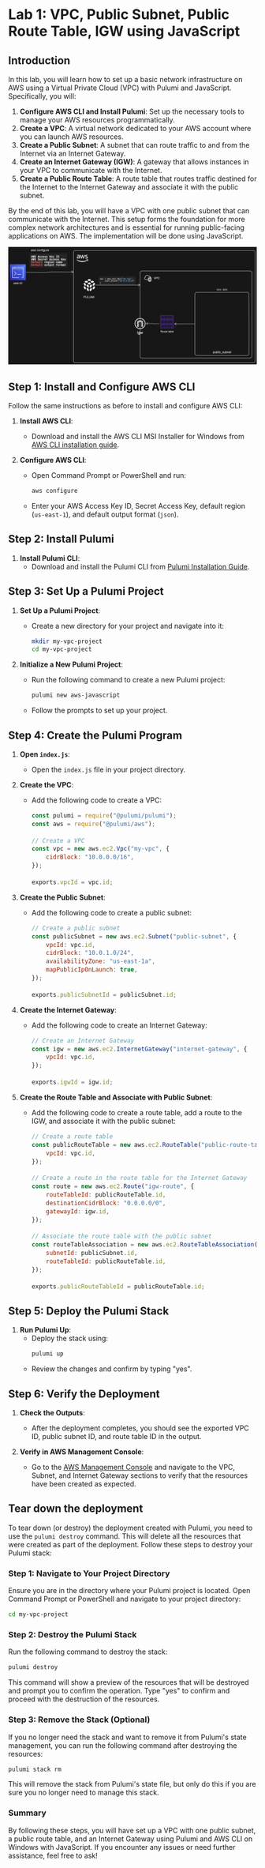 # Lab 1: VPC, Public Subnet, Public Route Table, IGW using JavaScript

## Introduction

In this lab, you will learn how to set up a basic network infrastructure on AWS using a Virtual Private Cloud (VPC) with Pulumi and JavaScript. Specifically, you will:

1. **Configure AWS CLI and Install Pulumi**: Set up the necessary tools to manage your AWS resources programmatically.
2. **Create a VPC**: A virtual network dedicated to your AWS account where you can launch AWS resources.
3. **Create a Public Subnet**: A subnet that can route traffic to and from the Internet via an Internet Gateway.
4. **Create an Internet Gateway (IGW)**: A gateway that allows instances in your VPC to communicate with the Internet.
5. **Create a Public Route Table**: A route table that routes traffic destined for the Internet to the Internet Gateway and associate it with the public subnet.

By the end of this lab, you will have a VPC with one public subnet that can communicate with the Internet. This setup forms the foundation for more complex network architectures and is essential for running public-facing applications on AWS. The implementation will be done using JavaScript.

![](./image.png)

## Step 1: Install and Configure AWS CLI

Follow the same instructions as before to install and configure AWS CLI:

1. **Install AWS CLI**:
   - Download and install the AWS CLI MSI Installer for Windows from [AWS CLI installation guide](https://docs.aws.amazon.com/cli/latest/userguide/getting-started-install.html).

2. **Configure AWS CLI**:
   - Open Command Prompt or PowerShell and run:
     ```sh
     aws configure
     ```
   - Enter your AWS Access Key ID, Secret Access Key, default region (`us-east-1`), and default output format (`json`).

## Step 2: Install Pulumi

1. **Install Pulumi CLI**:
   - Download and install the Pulumi CLI from [Pulumi Installation Guide](https://www.pulumi.com/docs/get-started/install/).

## Step 3: Set Up a Pulumi Project

1. **Set Up a Pulumi Project**:
   - Create a new directory for your project and navigate into it:
     ```sh
     mkdir my-vpc-project
     cd my-vpc-project
     ```

2. **Initialize a New Pulumi Project**:
   - Run the following command to create a new Pulumi project:
     ```sh
     pulumi new aws-javascript
     ```
   - Follow the prompts to set up your project.

## Step 4: Create the Pulumi Program

1. **Open `index.js`**:
   - Open the `index.js` file in your project directory.

2. **Create the VPC**:
   - Add the following code to create a VPC:
     ```javascript
     const pulumi = require("@pulumi/pulumi");
     const aws = require("@pulumi/aws");

     // Create a VPC
     const vpc = new aws.ec2.Vpc("my-vpc", {
         cidrBlock: "10.0.0.0/16",
     });

     exports.vpcId = vpc.id;
     ```

3. **Create the Public Subnet**:
   - Add the following code to create a public subnet:
     ```javascript
     // Create a public subnet
     const publicSubnet = new aws.ec2.Subnet("public-subnet", {
         vpcId: vpc.id,
         cidrBlock: "10.0.1.0/24",
         availabilityZone: "us-east-1a",
         mapPublicIpOnLaunch: true,
     });

     exports.publicSubnetId = publicSubnet.id;
     ```

4. **Create the Internet Gateway**:
   - Add the following code to create an Internet Gateway:
     ```javascript
     // Create an Internet Gateway
     const igw = new aws.ec2.InternetGateway("internet-gateway", {
         vpcId: vpc.id,
     });

     exports.igwId = igw.id;
     ```

5. **Create the Route Table and Associate with Public Subnet**:
   - Add the following code to create a route table, add a route to the IGW, and associate it with the public subnet:
     ```javascript
     // Create a route table
     const publicRouteTable = new aws.ec2.RouteTable("public-route-table", {
         vpcId: vpc.id,
     });

     // Create a route in the route table for the Internet Gateway
     const route = new aws.ec2.Route("igw-route", {
         routeTableId: publicRouteTable.id,
         destinationCidrBlock: "0.0.0.0/0",
         gatewayId: igw.id,
     });

     // Associate the route table with the public subnet
     const routeTableAssociation = new aws.ec2.RouteTableAssociation("public-route-table-association", {
         subnetId: publicSubnet.id,
         routeTableId: publicRouteTable.id,
     });

     exports.publicRouteTableId = publicRouteTable.id;
     ```

## Step 5: Deploy the Pulumi Stack

1. **Run Pulumi Up**:
   - Deploy the stack using:
     ```sh
     pulumi up
     ```
   - Review the changes and confirm by typing "yes".

## Step 6: Verify the Deployment

1. **Check the Outputs**:
   - After the deployment completes, you should see the exported VPC ID, public subnet ID, and route table ID in the output.

2. **Verify in AWS Management Console**:
   - Go to the [AWS Management Console](https://aws.amazon.com/console/) and navigate to the VPC, Subnet, and Internet Gateway sections to verify that the resources have been created as expected.

## Tear down the deployment

To tear down (or destroy) the deployment created with Pulumi, you need to use the `pulumi destroy` command. This will delete all the resources that were created as part of the deployment. Follow these steps to destroy your Pulumi stack:

### Step 1: Navigate to Your Project Directory

Ensure you are in the directory where your Pulumi project is located. Open Command Prompt or PowerShell and navigate to your project directory:

```sh
cd my-vpc-project
```

### Step 2: Destroy the Pulumi Stack

Run the following command to destroy the stack:

```sh
pulumi destroy
```

This command will show a preview of the resources that will be destroyed and prompt you to confirm the operation. Type "yes" to confirm and proceed with the destruction of the resources.

### Step 3: Remove the Stack (Optional)

If you no longer need the stack and want to remove it from Pulumi's state management, you can run the following command after destroying the resources:

```sh
pulumi stack rm
```

This will remove the stack from Pulumi's state file, but only do this if you are sure you no longer need to manage this stack.

### Summary

By following these steps, you will have set up a VPC with one public subnet, a public route table, and an Internet Gateway using Pulumi and AWS CLI on Windows with JavaScript. If you encounter any issues or need further assistance, feel free to ask!